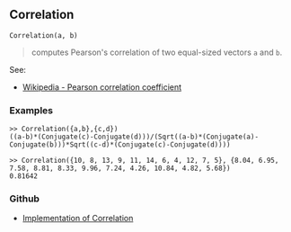 ## Correlation

```
Correlation(a, b)
```

> computes Pearson's correlation of two equal-sized vectors `a` and `b`.

See:
* [Wikipedia - Pearson correlation coefficient](https://en.wikipedia.org/wiki/Pearson_correlation_coefficient)

### Examples

```
>> Correlation({a,b},{c,d})
((a-b)*(Conjugate(c)-Conjugate(d)))/(Sqrt((a-b)*(Conjugate(a)-Conjugate(b)))*Sqrt((c-d)*(Conjugate(c)-Conjugate(d))))
				
>> Correlation({10, 8, 13, 9, 11, 14, 6, 4, 12, 7, 5}, {8.04, 6.95, 7.58, 8.81, 8.33, 9.96, 7.24, 4.26, 10.84, 4.82, 5.68})
0.81642
```


### Github

* [Implementation of Correlation](https://github.com/axkr/symja_android_library/blob/master/symja_android_library/matheclipse-core/src/main/java/org/matheclipse/core/builtin/StatisticsFunctions.java#L1459) 
